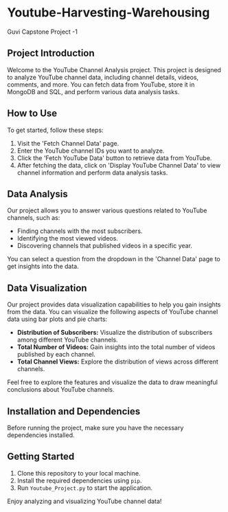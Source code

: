 # Youtube-Harvesting-Warehousing
Guvi Capstone Project -1 


## Project Introduction
Welcome to the YouTube Channel Analysis project. This project is designed to analyze YouTube channel data, including channel details, videos, comments, and more. You can fetch data from YouTube, store it in MongoDB and SQL, and perform various data analysis tasks.

## How to Use
To get started, follow these steps:

1. Visit the 'Fetch Channel Data' page.
2. Enter the YouTube channel IDs you want to analyze.
3. Click the 'Fetch YouTube Data' button to retrieve data from YouTube.
4. After fetching the data, click on 'Display YouTube Channel Data' to view channel information and perform data analysis tasks.

## Data Analysis
Our project allows you to answer various questions related to YouTube channels, such as:

- Finding channels with the most subscribers.
- Identifying the most viewed videos.
- Discovering channels that published videos in a specific year.

You can select a question from the dropdown in the 'Channel Data' page to get insights into the data.

## Data Visualization
Our project provides data visualization capabilities to help you gain insights from the data. You can visualize the following aspects of YouTube channel data using bar plots and pie charts:

- **Distribution of Subscribers:** Visualize the distribution of subscribers among different YouTube channels.
- **Total Number of Videos:** Gain insights into the total number of videos published by each channel.
- **Total Channel Views:** Explore the distribution of views across different channels.

Feel free to explore the features and visualize the data to draw meaningful conclusions about YouTube channels.

## Installation and Dependencies
Before running the project, make sure you have the necessary dependencies installed.

## Getting Started
1. Clone this repository to your local machine.
2. Install the required dependencies using `pip`.
3. Run `Youtube_Project.py` to start the application.

Enjoy analyzing and visualizing YouTube channel data!


